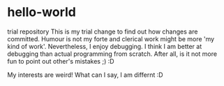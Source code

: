 # hello-world
trial repository
This is my trial change to find out how changes are committed. Humour is not my forte and clerical work might be more 'my kind of work'. Nevertheless, I enjoy debugging. I think I am better at debugging than actual programming from scratch. After all, is it not more fun to point out other's mistakes ;) :D

My interests are weird! What can I say, I am differnt :D
